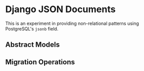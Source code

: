 # Django JSON Documents

This is an experiment in providing non-relational patterns using PostgreSQL's `jsonb` field.


## Abstract Models


## Migration Operations


